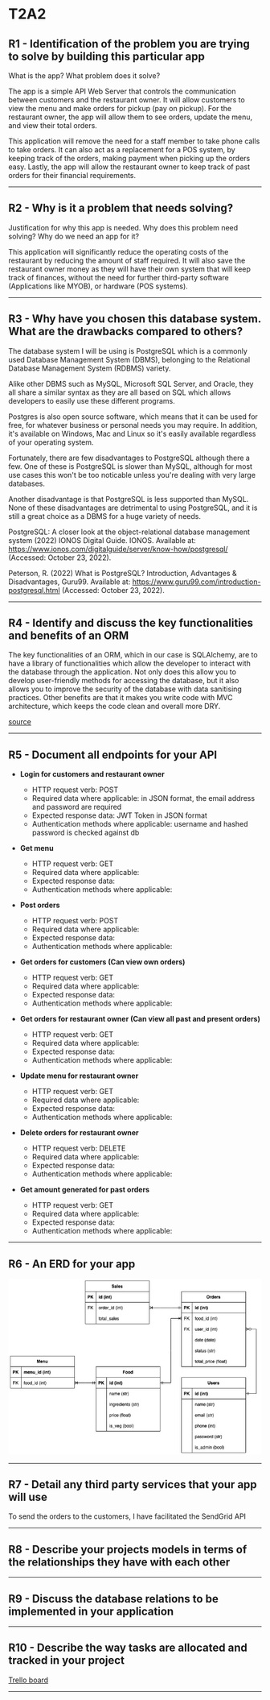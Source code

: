 # T2A2

## R1 - Identification of the problem you are trying to solve by building this particular app

What is the app? What problem does it solve?

The app is a simple API Web Server that controls the communication between customers and the restaurant owner. It will allow customers to view the menu and make orders for pickup (pay on pickup). For the restaurant owner, the app will allow them to see orders, update the menu, and view their total orders.

This application will remove the need for a staff member to take phone calls to take orders. It can also act as a replacement for a POS system, by keeping track of the orders, making payment when picking up the orders easy. Lastly, the app will allow the restaurant owner to keep track of past orders for their financial requirements.

---

## R2 - Why is it a problem that needs solving?

Justification for why this app is needed. Why does this problem need solving? Why do we need an app for it?

This application will significantly reduce the operating costs of the restaurant by reducing the amount of staff required. It will also save the restaurant owner money as they will have their own system that will keep track of finances, without the need for further third-party software (Applications like MYOB), or hardware (POS systems).

---

## R3 - Why have you chosen this database system. What are the drawbacks compared to others?

The database system I will be using is PostgreSQL which is a commonly used Database Management System (DBMS), belonging to the Relational Database Management System (RDBMS) variety.

Alike other DBMS such as MySQL, Microsoft SQL Server, and Oracle, they all share a similar syntax as they are all based on SQL which allows developers to easily use these different programs.

Postgres is also open source software, which means that it can be used for free, for whatever business or personal needs you may require. In addition, it's available on Windows, Mac and Linux so it's easily available regardless of your operating system.

Fortunately, there are few disadvantages to PostgreSQL although there a few. One of these is PostgreSQL is slower than MySQL, although for most use cases this won't be too noticable unless you're dealing with very large databases.

Another disadvantage is that PostgreSQL is less supported than MySQL. None of these disadvantages are detrimental to using PostgreSQL, and it is still a great choice as a DBMS for a huge variety of needs.

PostgreSQL: A closer look at the object-relational database management system (2022) IONOS Digital Guide. IONOS. Available at: https://www.ionos.com/digitalguide/server/know-how/postgresql/ (Accessed: October 23, 2022).

Peterson, R. (2022) What is PostgreSQL? Introduction, Advantages & Disadvantages, Guru99. Available at: https://www.guru99.com/introduction-postgresql.html (Accessed: October 23, 2022).

---

## R4 - Identify and discuss the key functionalities and benefits of an ORM

The key functionalities of an ORM, which in our case is SQLAlchemy, are to have a library of functionalities which allow the developer to interact with the database through the application. Not only does this allow you to develop user-friendly methods for accessing the database, but it also allows you to improve the security of the database with data sanitising practices. Other benefits are that it makes you write code with MVC architecture, which keeps the code clean and overall more DRY.

[source](https://stackoverflow.com/questions/1279613/what-is-an-orm-how-does-it-work-and-how-should-i-use-one)

---

## R5 - Document all endpoints for your API

* **Login for customers and restaurant owner**
  * HTTP request verb: POST
  * Required data where applicable: in JSON format, the email address and password are required
  * Expected response data: JWT Token in JSON format
  * Authentication methods where applicable: username and hashed password is checked against db

* **Get menu**
  * HTTP request verb: GET
  * Required data where applicable:
  * Expected response data:
  * Authentication methods where applicable:

* **Post orders**
  * HTTP request verb: POST
  * Required data where applicable:
  * Expected response data:
  * Authentication methods where applicable:

* **Get orders for customers (Can view own orders)**
  * HTTP request verb: GET
  * Required data where applicable:
  * Expected response data:
  * Authentication methods where applicable:

* **Get orders for restaurant owner (Can view all past and present orders)**
  * HTTP request verb: GET
  * Required data where applicable:
  * Expected response data:
  * Authentication methods where applicable:

* **Update menu for restaurant owner**
  * HTTP request verb: GET
  * Required data where applicable:
  * Expected response data:
  * Authentication methods where applicable:

* **Delete orders for restaurant owner**
  * HTTP request verb: DELETE
  * Required data where applicable:
  * Expected response data:
  * Authentication methods where applicable:

* **Get amount generated for past orders**
  * HTTP request verb: GET
  * Required data where applicable:
  * Expected response data:
  * Authentication methods where applicable:

---

## R6 - An ERD for your app

![ERD](docs/ERD.jpg)

---

## R7 - Detail any third party services that your app will use

To send the orders to the customers, I have facilitated the SendGrid API

---

## R8 - Describe your projects models in terms of the relationships they have with each other

---

## R9 - Discuss the database relations to be implemented in your application

---

## R10 - Describe the way tasks are allocated and tracked in your project

[Trello board](https://trello.com/invite/b/LsTz9le2/ATTIcb57bcfce81384249b7ec8371ced357b990C3768/t2a2-kanban)

---
